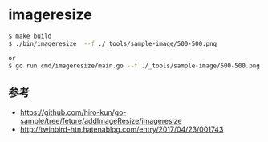 # imageresize

```bash
$ make build
$ ./bin/imageresize  --f ./_tools/sample-image/500-500.png

or 
$ go run cmd/imageresize/main.go --f ./_tools/sample-image/500-500.png
```


## 参考
* https://github.com/hiro-kun/go-sample/tree/feture/addImageResize/imageresize
* http://twinbird-htn.hatenablog.com/entry/2017/04/23/001743
